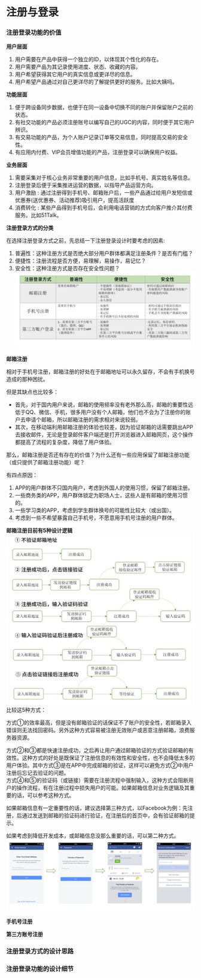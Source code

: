 # 注册与登录

### 注册登录功能的价值

**用户层面**

1. 用户需要在产品中获得一个独立的ID，以体现其个性化的存在。
2. 用户需要产品为其记录使用进度、状态、收藏的内容。
3. 用户希望获得其它用户的真实信息或更详尽的信息。
4. 用户希望产品通过对自己更详尽的了解提供更好的服务。比如大姨吗。

**功能层面**

1. 便于跨设备同步数据，也便于在同一设备中切换不同的账户并保留账户之前的状态。
2. 有社交功能的产品必须注册账号以编写自己的UGC的内容，同时便于其它用户辨识。
3. 有交易功能的产品，为个人账户记录订单等交易信息，同时提高交易的安全性。
4. 有应用内付费、VIP会员增值功能的产品，注册登录可以确保用户权益。

**业务层面**

1. 需要采集对于核心业务非常重要的用户信息，比如手机号、真实姓名等信息。
2. 注册登录后便于采集推进运营的数据，以指导产品运营方向。
3. 用户激励 : 通过注册得到手机号、邮箱账户后，一些产品通过给用户发短信或优惠券\(送优惠券、活动推荐\)吸引用户，提高活跃度
4. 消费转化 : 某些产品得到手机号后，会利用电话营销的方式向客户推介其付费服务。比如51Talk。

**注册登录方式的分类**

在选择注册登录方式之前，先总结一下注册登录设计时要考虑的因素:

1. 普遍性：这种注册方式是否绝大部分用户群体都满足注册条件？是否有门槛？
2. 便捷性：注册流程是否方便，易理解，易操作，易记忆？
3. 安全性：这种注册方式是否存在安全性问题？
   ![](/assets/xuanze.png)

**邮箱注册**

相对于手机号注册，邮箱注册的好处在于邮箱地址可以永久留存，不会有手机换号造成的那种困扰。

但是其缺点也比较多：

* 首先，对于国内用户来说，邮箱的使用频率没有老外那么高，邮箱的重要性远低于QQ、微信、手机，很多用户没有个人邮箱，他们也不会为了注册你的账户去申请个邮箱，所以邮箱注册的需求相对来说较弱。
* 其次，在移动端利用邮箱注册的体验也较差，因为验证邮箱的话需要跳出APP去接收邮件，无论是登录邮件客户端还是打开浏览器进入邮箱网页，这个操作都提高了流程的复杂度，降低了用户体验。

那么，邮箱注册是否还有存在的价值？为什么还有一些应用保留了邮箱注册功能（或只提供了邮箱注册功能）呢？

有四点原因：

1. APP的用户群体不只国内用户，考虑到外国人的使用习惯，保留了邮箱注册。
2. 一些商务类的APP，用户群体锁定为职场人士，这些人是有邮箱的使用习惯的。
3. 一些学习类的APP，考虑到学生群体换号的可能性比较大（或出国）。
4. 考虑到一些不希望暴露自己手机号，不愿意用手机号注册的用户群体。

**邮箱注册目前有5种设计逻辑**![](/assets/email.png)比较这5种方式：

方式①的效率最高，但是没有邮箱验证的话保证不了账户的安全性，若邮箱录入错误则无法找回密码。另外这种方式容易被注册无效账户或恶意注册邮箱，浪费服务器资源。

方式②和③都是快速注册成功，之后再让用户通过邮箱验证的方式验证邮箱的有效性。这种方式的好处是既保证了注册信息的有效性和安全性，也不会降低太多的用户体验。其中方式③是在APP中完成邮箱的验证，这样可以避免方式②中用户注册后忘记去验证的问题。  
方式④和⑤的验证码（或链接）需要在注册流程中强制输入，这种方式会阻断用户的操作流程，有在注册过程中损失用户的可能。如果邮箱信息对业务逻辑及其重要的话，可以参考这种方式。

如果邮箱信息有一定重要性的话，建议选择第三种方式，以Facebook为例：先注册，后通过发送到邮箱的验证码进行验证，在注册后的首页中，会有验证邮箱的提示。

如果考虑到降低开发成本，或邮箱信息没那么重要的话，可以第二种方式。  
![](/assets/fb.png)

**手机号注册**

**第三方账号注册**

### 注册登录方式的设计思路

### 注册登录功能的设计细节

### 



